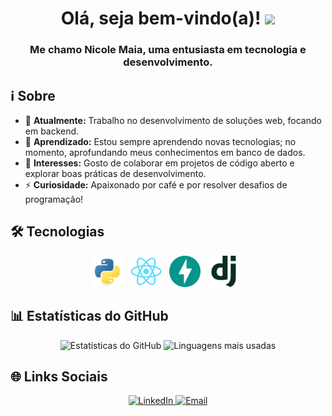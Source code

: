 <h1 align="center">Olá, seja bem-vindo(a)! <img src="https://media.giphy.com/media/hvRJCLFzcasrR4ia7z/giphy.gif" width="30px"></h1>

<h3 align="center">Me chamo <strong>Nicole Maia</strong>, uma entusiasta em tecnologia e desenvolvimento.</h3>

## ℹ️ Sobre

- 🔭 **Atualmente:** Trabalho no desenvolvimento de soluções web, focando em backend.  
- 🌱 **Aprendizado:** Estou sempre aprendendo novas tecnologias; no momento, aprofundando meus conhecimentos em banco de dados.  
- 💬 **Interesses:** Gosto de colaborar em projetos de código aberto e explorar boas práticas de desenvolvimento.  
- ⚡ **Curiosidade:** Apaixonado por café e por resolver desafios de programação!

## 🛠 Tecnologias

<p align="center">
  <img src="https://raw.githubusercontent.com/devicons/devicon/master/icons/python/python-original.svg" alt="Python" width="50" height="50"/> &nbsp;
  <img src="https://raw.githubusercontent.com/devicons/devicon/master/icons/react/react-original.svg" alt="React" width="50" height="50"/> &nbsp;
  <img src="https://raw.githubusercontent.com/devicons/devicon/master/icons/fastapi/fastapi-original.svg" alt="FastAPI" width="50" height="50"/> &nbsp;
  <img src="https://raw.githubusercontent.com/devicons/devicon/master/icons/django/django-plain.svg" alt="Django" width="50" height="50"/> &nbsp;
</p>


## 📊 Estatísticas do GitHub

<p align="center">
  <img height="180px" src="https://github-readme-stats.vercel.app/api?username=nickmaia&show_icons=true&theme=dark&include_all_commits=true&count_private=true" alt="Estatísticas do GitHub"/> 
  <img height="180px" src="https://github-readme-stats.vercel.app/api/top-langs/?username=nickmaia&layout=compact&langs_count=7&theme=dark" alt="Linguagens mais usadas"/>
</p>



## 🌐 Links Sociais

<p align="center">
  <a href="https://www.linkedin.com/in/nicole-maia-argondizzi/" target="_blank">
    <img src="https://img.shields.io/badge/-LinkedIn-0A66C2?style=for-the-badge&logo=Linkedin&logoColor=white" alt="LinkedIn"/>
  </a>
  <a href="mailto:nicolemaiaargondizzi02@gmail.com" target="_blank">
    <img src="https://img.shields.io/badge/-Email-c14438?style=for-the-badge&logo=Gmail&logoColor=white" alt="Email"/>
  </a>
</p>
